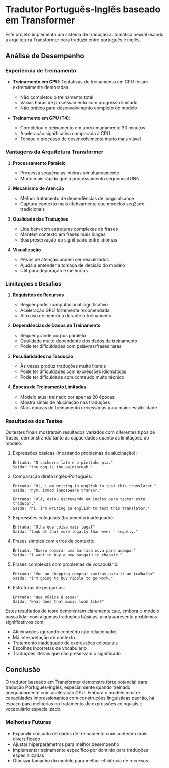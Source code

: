 # Tradutor Português-Inglês baseado em Transformer

Este projeto implementa um sistema de tradução automática neural usando a arquitetura Transformer para traduzir entre português e inglês.

## Análise de Desempenho

### Experiência de Treinamento
- **Treinamento em CPU**: Tentativas de treinamento em CPU foram extremamente demoradas
  - Não completou o treinamento total
  - Várias horas de processamento com progresso limitado
  - Não prático para desenvolvimento completo do modelo

- **Treinamento em GPU (T4)**:
  - Completou o treinamento em aproximadamente 30 minutos
  - Aceleração significativa comparada à CPU
  - Tornou o processo de desenvolvimento muito mais viável

### Vantagens da Arquitetura Transformer
1. **Processamento Paralelo**
   - Processa sequências inteiras simultaneamente
   - Muito mais rápido que o processamento sequencial RNN

2. **Mecanismo de Atenção**
   - Melhor tratamento de dependências de longo alcance
   - Captura contexto mais efetivamente que modelos seq2seq tradicionais

3. **Qualidade das Traduções**
   - Lida bem com estruturas complexas de frases
   - Mantém contexto em frases mais longas
   - Boa preservação do significado entre idiomas

4. **Visualização**
   - Pesos de atenção podem ser visualizados
   - Ajuda a entender a tomada de decisão do modelo
   - Útil para depuração e melhorias

### Limitações e Desafios
1. **Requisitos de Recursos**
   - Requer poder computacional significativo
   - Aceleração GPU fortemente recomendada
   - Alto uso de memória durante o treinamento

2. **Dependências de Dados de Treinamento**
   - Requer grande corpus paralelo
   - Qualidade muito dependente dos dados de treinamento
   - Pode ter dificuldades com palavras/frases raras

3. **Peculiaridades na Tradução**
   - Às vezes produz traduções muito literais
   - Pode ter dificuldades com expressões idiomáticas
   - Pode ter dificuldade com conteúdo muito técnico

4. **Épocas de Treinamento Limitadas**
   - Modelo atual treinado por apenas 20 épocas
   - Mostra sinais de alucinação nas traduções
   - Mais épocas de treinamento necessárias para maior estabilidade

### Resultados dos Testes
Os testes finais mostraram resultados variados com diferentes tipos de frases, demonstrando tanto as capacidades quanto as limitações do modelo:

1. Expressões básicas (mostrando problemas de alucinação):
   ```
   Entrada: "O cachorro late e o pintinho pia."
   Saída: "the dog is the paintbrush."
   ```

2. Comparação direta Inglês-Português:
   ```
   Entrada: "Hi, i am writing in english to test this translator."
   Saída: "hym, immod innospeare transor."
   
   Entrada: "Olá, estou escrevendo em ingles para testar este tradutor."
   Saída: "hi, i'm writing in english to test this translator."
   ```

3. Expressões coloquiais (tratamento inadequado):
   ```
   Entrada: "Olha que coisa mais legal"
   Saída: "look at that more legally than ever - legally."
   ```

4. Frases simples com erros de contexto:
   ```
   Entrada: "Quero comprar uma barraca nova para acampar"
   Saída: "i want to buy a new bargain to chapate."
   ```

5. Frases complexas com problemas de vocabulário:
   ```
   Entrada: "Vou ao shopping comprar camisas para ir ao trabalho"
   Saída: "i'm going to buy ripple to go work."
   ```

6. Estruturas de perguntas:
   ```
   Entrada: "Que música é essa?"
   Saída: "what does that music look like?"
   ```

Estes resultados de teste demonstram claramente que, embora o modelo possa lidar com algumas traduções básicas, ainda apresenta problemas significativos com:
- Alucinações (gerando conteúdo não relacionado)
- Má interpretação de contexto
- Tratamento inadequado de expressões coloquiais
- Escolhas incorretas de vocabulário
- Traduções literais que não preservam o significado

## Conclusão
O tradutor baseado em Transformer demonstra forte potencial para tradução Português-Inglês, especialmente quando treinado adequadamente com aceleração GPU. Embora o modelo mostre capacidades impressionantes com construções linguísticas padrão, há espaço para melhorias no tratamento de expressões coloquiais e vocabulário especializado.

### Melhorias Futuras
- Expandir conjunto de dados de treinamento com conteúdo mais diversificado
- Ajustar hiperparâmetros para melhor desempenho
- Implementar treinamento específico por domínio para traduções especializadas
- Otimizar tamanho do modelo para melhor eficiência de recursos